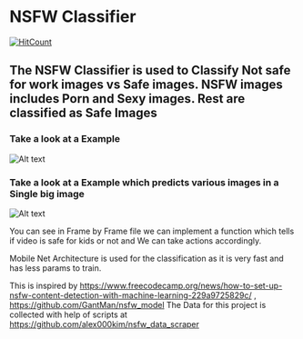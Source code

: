 # NSFW Classifier[![HitCount](http://hits.dwyl.io/lakshaychhabra/https://githubcom/lakshaychhabra/NSFW-Detection-DL.svg)](http://hits.dwyl.io/lakshaychhabra/https://githubcom/lakshaychhabra/NSFW-Detection-DL)## The NSFW Classifier is used to Classify Not safe for work images vs Safe images. NSFW images includes Porn and Sexy images. Rest are classified as Safe Images### Take a look at a Example ![Alt text](https://media.giphy.com/media/ZecW1EOmmrEvH6yBSn/giphy.gif "Optional Title")### Take a look at a Example which predicts various images in a Single big image![Alt text](https://media.giphy.com/media/kd39hf0OXnuheurdwW/giphy.gif "Optional Title")You can see in Frame by Frame file we can implement a function which tells if video is safe for kids or not and We can take actions accordingly.Mobile Net Architecture is used for the classification as it is very fast and has less params to train.This is inspired by https://www.freecodecamp.org/news/how-to-set-up-nsfw-content-detection-with-machine-learning-229a9725829c/ , https://github.com/GantMan/nsfw_modelThe Data for this project is collected with help of scripts at https://github.com/alex000kim/nsfw_data_scraper
